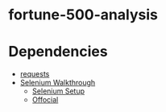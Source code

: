 # fortune-500-analysis

# Dependencies

- [requests](http://docs.python-requests.org/en/master/)
- [Selenium Walkthrough](https://medium.com/the-andela-way/introduction-to-web-scraping-using-selenium-7ec377a8cf72)
  - [Selenium Setup](https://medium.com/@bach_illusions/python-and-selenium-cf451141716)
  - [Offocial](https://selenium-python.readthedocs.io/installation.html)